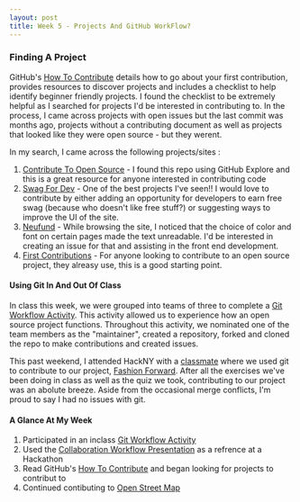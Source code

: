 ```yaml
---
layout: post
title: Week 5 - Projects And GitHub WorkFlow?
---
```


### Finding A Project
<!--The article on finding a project to which you can contribute has a great amount of information and advice. It also has links to other webpages that help you in finding projects. Explore these links and comment on which might prove to be useful, and whether they have helped you to narrow down your search. -->
GitHub's [How To Contribute] details how to go about your first contribution, provides resources to discover projects and includes a checklist to help identify beginner friendly projects. I found the checklist to be extremely helpful as I searched for projects I'd be interested in contributing to. In the process, I came across projects with open issues but the last commit was months ago, projects without a contributing document as well as projects that looked like they were open source - but they werent.

In my search, I came across the following projects/sites :
1. [Contribute To Open Source] - I found this repo using GitHub Explore and this is a great resource for anyone interested in contributing code
2. [Swag For Dev] - One of the best projects I've seen!! I would love to contribute by either adding an opportunity for developers to earn free swag (because who doesn't like free stuff?) or suggesting ways to improve the UI of the site.
3. [Neufund] - While browsing the site, I noticed that the choice of color and font on certain pages made the text unreadable. I'd be interested in creating an issue for that and assisting in the front end development.
4. [First Contributions] - For anyone looking to contribute to an open source project, they alreasy use, this is a good starting point.

#### Using Git In And Out Of Class

In class this week, we were grouped into teams of three to complete a [Git Workflow Activity]. This activity allowed us to experience how an open source project functions. Throughout this activity, we nominated one of the team members as the "maintainer", created a repository, forked and cloned the repo to make contributions and created issues.

This past weekend, I attended HackNY with a [classmate] where we used git to contribute to our project, [Fashion Forward]. After all the exercises we've been doing in class as well as the quiz we took, contributing to our project was an abolute breeze. Aside from the occasional merge conflicts, I'm proud to say I had no issues with git.


#### A Glance At My Week
1. Participated in an inclass [Git Workflow Activity]
2. Used the [Collaboration Workflow Presentation] as a refrence at a Hackathon
3. Read GitHub's [How To Contribute] and began looking for projects to contribut to
4. Continued contibuting to [Open Street Map]



[How To Contribute]:https://opensource.guide/how-to-contribute/#finding-a-project-to-contribute-to
[Contribute To Open Source]:https://github.com/danthareja/contribute-to-open-source/issues/1
[Swag For Dev]:https://github.com/swapagarwal/swag-for-dev
[Neufund]:https://github.com/Neufund/platform-frontend
[First Contributions]:https://firstcontributions.github.io/
[Git Workflow Activity]: https://github.com/hunter-college-ossd-fall-2019/github-workflow-activity-01
[classmate]: https://hunter-college-ossd-fall-2019.github.io/tobyau-weekly/
[Fashion Forward]: https://github.com/tobyau/fashion_forward
[Wikipedia for Karen Sandler]:https://en.wikipedia.org/wiki/Karen_Sandler
[Questions For Karen Sandler]:https://github.com/hunter-college-ossd-fall-2019/class-wiki/wiki/Questions-for-Karen-Sandler
[Collaboration Workflow Presentation]:http://www.compsci.hunter.cuny.edu/~sweiss/course_materials/csci395.86/slides/github-workflow-presentation.pdf
[Open Street Map]:https://www.openstreetmap.org/user/giocare/history#map=17/40.81281/-73.95018
[handshake gif]: https://i.imgur.com/gYRdIJy.gif
